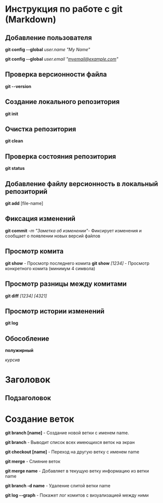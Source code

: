 # Инструкция по работе с git (Markdown)

## Добавление пользователя
**git config --global** *user.name "My Name"*

**git config --global** *user.email "myemail@example.com"*

## Проверка версионности файла
**git --version**
## Создание локального репозитория
**git init**
## Очистка репозитория
**git clean**
## Проверка состояния репозитория
**git status**
## Добавление файлу версионность в локальный репозиторий
**git add** [file-name]
## Фиксация изменений
**git commit** *-m "Заметка об изменении"*- Фиксирует изменения и сообщает о появлении новых версий файлов

## Просмотр комита
**git show** - Просмотр последнего комита
**git show** *[1234]* - Просмотр конкретного комита (минимум 4 символа)

## Просмотр разницы между комитами
**git diff** *[1234] [4321]*
## Просмотр истории изменений
**git log**

## Обособление 
**полужирный**

*курсив*

# Заголовок
## Подзаголовок

# Создание веток

**git branch [name]** - Создание новой ветки с именем name.

**git branch** - Выводит список всех имеющихся веток на экран

**git checkout [name]** - Переход на другую ветку с именем name

**git merge** - Слияние веток

**git merge name** - Добавляет в текущую ветку информацию из ветки name

**git branch -d name** - Удаление слитой ветки name

**git log --graph** - Покажет лог комитов с визуализацией между ними